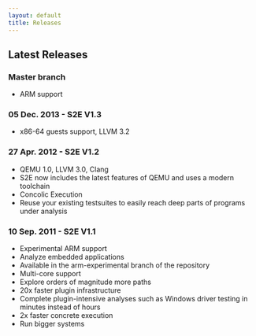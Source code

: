 ```yaml
---
layout: default
title: Releases
---
```


## Latest Releases

### Master branch

  * ARM support

### 05 Dec. 2013 - S2E V1.3

  * x86-64 guests support, LLVM 3.2

### 27 Apr. 2012 - S2E V1.2

  * QEMU 1.0, LLVM 3.0, Clang
  * S2E now includes the latest features of QEMU and uses a modern toolchain
  * Concolic Execution
  * Reuse your existing testsuites to easily reach deep parts of programs under analysis

### 10 Sep. 2011 - S2E V1.1

  * Experimental ARM support
  * Analyze embedded applications
  * Available in the arm-experimental branch of the repository
  * Multi-core support
  * Explore orders of magnitude more paths
  * 20x faster plugin infrastructure
  * Complete plugin-intensive analyses such as Windows driver testing in minutes instead of hours
  * 2x faster concrete execution
  * Run bigger systems
